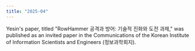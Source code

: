 ```yaml
---
title: "2025-04"
---
```


Yesin's paper, titled "RowHammer 공격과 방어: 기술적 진화와 도전 과제," was published as an invited paper in the Communications of the Korean Institute of Information Scientists and Engineers (정보과학회지).
